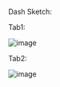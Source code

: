 Dash Sketch:

Tab1:

![image](https://user-images.githubusercontent.com/61757423/220833021-9431a3d6-04e8-469a-b4c1-dfeeef92fd37.png)

Tab2:

![image](https://user-images.githubusercontent.com/61757423/220833031-102f7831-b810-41fb-81f4-7e775c6eca5a.png)
